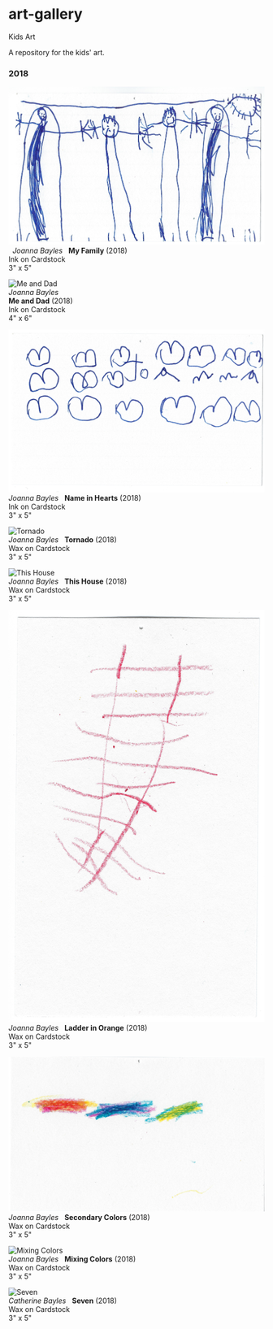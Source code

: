 # art-gallery
Kids Art

A repository for the kids' art.

### 2018

![My Family](https://github.com/joebayles/art-gallery/blob/master/2018/MyFamily.jpg)  
*Joanna Bayles*   
__My Family__ (2018)  
Ink on Cardstock  
3" x 5"

![Me and Dad](https://github.com/joebayles/art-gallery/blob/master/2018/MeandDad.jpg)  
*Joanna Bayles*  
__Me and Dad__ (2018)  
Ink on Cardstock  
4" x 6"

![Name in Hearts](https://github.com/joebayles/art-gallery/blob/master/2018/NameinHearts.jpg)  
*Joanna Bayles*   
__Name in Hearts__ (2018)  
Ink on Cardstock  
3" x 5"

![Tornado](https://github.com/joebayles/art-gallery/blob/master/2018/Tornado.jpg)  
*Joanna Bayles*   
__Tornado__ (2018)  
Wax on Cardstock  
3" x 5"

![This House](https://github.com/joebayles/art-gallery/blob/master/2018/ThisHouse.jpg)  
*Joanna Bayles*   
__This House__ (2018)  
Wax on Cardstock  
3" x 5"

![Ladder in Orange](https://github.com/joebayles/art-gallery/blob/master/2018/LadderinOrange.jpg)  
*Joanna Bayles*   
__Ladder in Orange__ (2018)  
Wax on Cardstock  
3" x 5"

![Secondary Colors](https://github.com/joebayles/art-gallery/blob/master/2018/SecondaryColors.jpg)  
*Joanna Bayles*   
__Secondary Colors__ (2018)  
Wax on Cardstock  
3" x 5"

![Mixing Colors](https://github.com/joebayles/art-gallery/blob/master/2018/MixingColors.jpg)  
*Joanna Bayles*   
__Mixing Colors__ (2018)  
Wax on Cardstock  
3" x 5"

![Seven](https://github.com/joebayles/art-gallery/blob/master/2018/Seven.jpg)  
*Catherine Bayles*   
__Seven__ (2018)  
Wax on Cardstock  
3" x 5"
